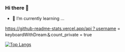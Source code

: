 ### Hi there 👋

- 🌱 I’m currently learning ...

https://github-readme-stats.vercel.app/api？username = keyboardWithDream＆count_private = true

[![Top Langs](https://github-readme-stats.vercel.app/api/top-langs/?username=keyboardWithDream)](https://github.com/anuraghazra/github-readme-stats)
